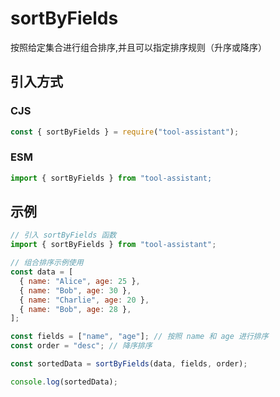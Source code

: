 # sortByFields

按照给定集合进行组合排序,并且可以指定排序规则（升序或降序）

## 引入方式

### CJS

```javascript
const { sortByFields } = require("tool-assistant");
```

### ESM

```javascript
import { sortByFields } from "tool-assistant;
```

## 示例

```javascript
// 引入 sortByFields 函数
import { sortByFields } from "tool-assistant";

// 组合排序示例使用
const data = [
  { name: "Alice", age: 25 },
  { name: "Bob", age: 30 },
  { name: "Charlie", age: 20 },
  { name: "Bob", age: 28 },
];

const fields = ["name", "age"]; // 按照 name 和 age 进行排序
const order = "desc"; // 降序排序

const sortedData = sortByFields(data, fields, order);

console.log(sortedData);
```
